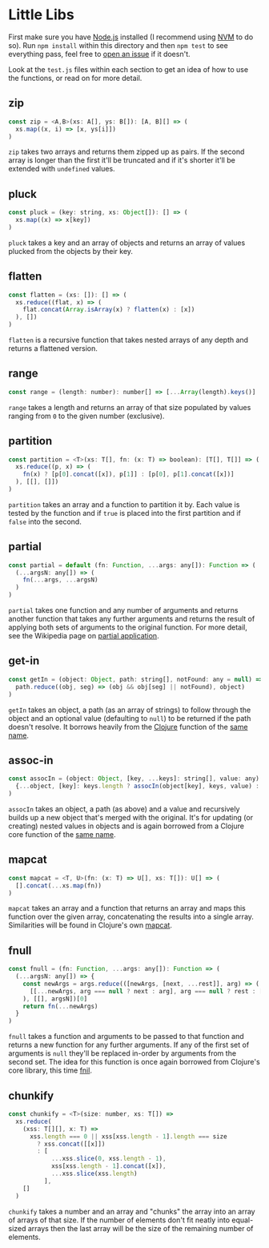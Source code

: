 # Little Libs

First make sure you have [Node.js](https://nodejs.org) installed (I recommend using [NVM](http://nvm.sh) to do so). Run `npm install` within this directory and then `npm test` to see everything pass, feel free to [open an issue](https://github.com/artcommacode/littlelibs/issues) if it doesn't.

Look at the `test.js` files within each section to get an idea of how to use the functions, or read on for more detail.

## zip

```js
const zip = <A,B>(xs: A[], ys: B[]): [A, B][] => (
  xs.map((x, i) => [x, ys[i]])
)
```

`zip` takes two arrays and returns them zipped up as pairs. If the second array is longer than the first it'll be truncated and if it's shorter it'll be extended with `undefined` values.

## pluck

```js
const pluck = (key: string, xs: Object[]): [] => (
  xs.map((x) => x[key])
)
```

`pluck` takes a key and an array of objects and returns an array of values plucked from the objects by their key.

## flatten

```js
const flatten = (xs: []): [] => (
  xs.reduce((flat, x) => (
    flat.concat(Array.isArray(x) ? flatten(x) : [x])
  ), [])
)
```

`flatten` is a recursive function that takes nested arrays of any depth and returns a flattened version.

## range

```js
const range = (length: number): number[] => [...Array(length).keys()]
```

`range` takes a length and returns an array of that size populated by values ranging from `0` to the given number (exclusive).

## partition

```js
const partition = <T>(xs: T[], fn: (x: T) => boolean): [T[], T[]] => (
  xs.reduce((p, x) => (
    fn(x) ? [p[0].concat([x]), p[1]] : [p[0], p[1].concat([x])]
  ), [[], []])
)
```

`partition` takes an array and a function to partition it by. Each value is tested by the function and if `true` is placed into the first partition and if `false` into the second.

## partial

```js
const partial = default (fn: Function, ...args: any[]): Function => (
  (...argsN: any[]) => (
    fn(...args, ...argsN)
  )
)
```

`partial` takes one function and any number of arguments and returns another function that takes any further arguments and returns the result of applying both sets of arguments to the original function. For more detail, see the Wikipedia page on [partial application](https://en.wikipedia.org/wiki/Partial_application).

## get-in

```js
const getIn = (object: Object, path: string[], notFound: any = null) => (
  path.reduce((obj, seg) => (obj && obj[seg] || notFound), object)
)
```

`getIn` takes an object, a path (as an array of strings) to follow through the object and an optional value (defaulting to `null`) to be returned if the path doesn't resolve. It borrows heavily from the [Clojure](https://clojure.org/) function of the [same name](http://clojuredocs.org/clojure.core/get-in).


## assoc-in

```js
const assocIn = (object: Object, [key, ...keys]: string[], value: any): Object => (
  {...object, [key]: keys.length ? assocIn(object[key], keys, value) : value}
)
```

`assocIn` takes an object, a path (as above) and a value and recursively builds up a new object that's merged with the original. It's for updating (or creating) nested values in objects and is again borrowed from a Clojure core function of the [same name](http://clojuredocs.org/clojure.core/get-in).

## mapcat

```js
const mapcat = <T, U>(fn: (x: T) => U[], xs: T[]): U[] => (
  [].concat(...xs.map(fn))
)
```

`mapcat` takes an array and a function that returns an array and maps this function over the given array, concatenating the results into a single array. Similarities will be found in Clojure's own [mapcat](https://clojuredocs.org/clojure.core/mapcat).

## fnull

```js
const fnull = (fn: Function, ...args: any[]): Function => (
  (...argsN: any[]) => {
    const newArgs = args.reduce(([newArgs, [next, ...rest]], arg) => (
      [[...newArgs, arg === null ? next : arg], arg === null ? rest : [next, ...rest]]
    ), [[], argsN])[0]
    return fn(...newArgs)
  }
)
```

`fnull` takes a function and arguments to be passed to that function and returns a new function for any further arguments. If any of the first set of arguments is `null` they'll be replaced in-order by arguments from the second set. The idea for this function is once again borrowed from Clojure's core library, this time [fnil](http://clojuredocs.org/clojure.core/fnil).

## chunkify

```js
const chunkify = <T>(size: number, xs: T[]) =>
  xs.reduce(
    (xss: T[][], x: T) =>
      xss.length === 0 || xss[xss.length - 1].length === size
        ? xss.concat([[x]])
        : [
            ...xss.slice(0, xss.length - 1),
            xss[xss.length - 1].concat([x]),
            ...xss.slice(xss.length)
          ],
    []
  )
```

`chunkify` takes a number and an array and "chunks" the array into an array of arrays of that size. If the number of elements don't fit neatly into equal-sized arrays then the last array will be the size of the remaining number of elements.
